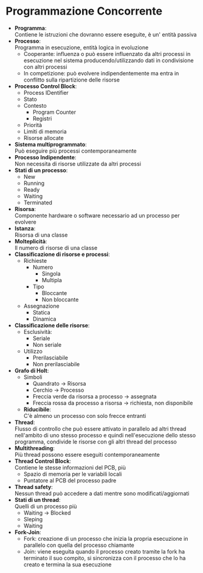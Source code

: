 # Programmazione Concorrente

- **Programma**:  
Contiene  le istruzioni che dovranno essere eseguite, è un' entità passiva
- **Processo**:  
Programma in esecuzione, entità logica in evoluzione
  - Cooperante: influenza o può essere influenzato da altri processi in esecuzione nel sistema producendo/utilizzando dati in condivisione con altri processi
  - In competizione: può evolvere indipendentemente ma entra in conflitto sulla ripartizione delle risorse
- **Processo Control Block**:
  - Process IDentifier
  - Stato
  - Contesto
    - Program Counter
    - Registri
  - Priorità
  - Limiti di memoria
  - Risorse allocate
- **Sistema multiprogrammato**:  
Può eseguire più processi contemporaneamente
- **Processo Indipendente**:  
Non necessita di risorse utilizzate da altri processi
- **Stati di un processo**:
  - New
  - Running
  - Ready
  - Waiting
  - Terminated
- **Risorsa**:  
Componente hardware o software necessario ad un processo per evolvere
- **Istanza**:  
Risorsa di una classe
- **Molteplicità**:  
Il numero di risorse di una classe
- **Classificazione di risorse e processi**:
  - Richieste
    - Numero
      - Singola
      - Multipla
    - Tipo
      - Bloccante
      - Non bloccante
  - Assegnazione
    - Statica
    - Dinamica
- **Classificazione delle risorse**:
  - Esclusività:
    - Seriale
    - Non seriale
  - Utilizzo
    - Prerilasciabile
    - Non prerilasciabile
- **Grafo di Holt**:
  - Simboli
    - Quandrato -> Risorsa
    - Cerchio -> Processo
    - Freccia verde da risorsa a processo -> assegnata
    - Freccia rossa da processo a risorsa -> richiesta, non disponibile
  - **Riducibile**:  
  C'è almeno un processo con solo frecce entranti
- **Thread**:  
Flusso di controllo che può essere attivato in parallelo ad altri thread nell'ambito di uno stesso processo e quindi nell'esecuzione dello stesso programma, condivide le risorse con gli altri thread del processo
- **Multithreading**:  
Più thread possono essere eseguiti contemporaneamente
- **Thread Control Block**:  
Contiene le stesse informazioni del PCB, più
  - Spazio di memoria per le variabili locali
  - Puntatore al PCB del processo padre
- **Thread safety**:  
Nessun thread può accedere a dati mentre sono modificati/aggiornati
- **Stati di un thread**:  
Quelli di un processo più
  - Waiting -> Blocked
  - Sleping
  - Waiting
- **Fork-Join**:
  - Fork: creazione di un processo che inizia la propria esecuzione in parallelo con quella del processo chiamante
  - Join: viene eseguita quando il processo creato tramite la fork ha terminato il suo compito, si sincronizza con il processo che lo ha creato e termina la sua esecuzione